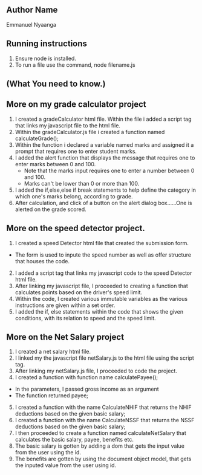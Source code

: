 ## Author Name
Emmanuel Nyaanga

## Running instructions
1. Ensure node is installed.
2. To run a file use the command, node filename.js

## (What You need to know.)
## More on my grade calculator project 

1. I created a gradeCalculator html file. Within the file i added a script tag that links my javascript file to the html file.
2. Within the gradeCalculator.js file i created a function named calculateGrade();
3. Within the function i declared a variable named marks and assigned it a prompt that requires one to enter student marks.
4. I added the alert function that displays the message that requires one to enter marks between 0 and 100.
    - Note that the marks input requires one to enter a number between 0 and 100.
    - Marks can't be lower than 0 or more than 100.
5. I added the if,else,else if break statements to help define the category in which one's marks belong, according to grade.
6. After calculation, and click of a button on the alert dialog box......One is alerted on the grade scored.

## More on the speed detector project.
1. I created a speed Detector html file that created the submission form.
  - The form is used to inpute the speed number as well as offer structure that houses the code.
2. I added a script tag that links my javascript code to the speed Detector html file.
3. After linking my javascript file, I proceeded to creating a function that calculates points based on the driver's speed limit.
4. Within the code, I created various immutable variables as the various instructions are given within a set order.
5. I added the if, else statements within the code that shows the given conditions, with its relation to speed and the speed limit.


## More on the Net Salary project
1. I created a net salary html file.
2. I linked my the javascript file netSalary.js to the html file using the script tag.
3. After linking my netSalary.js file, I proceeded to code the project.
4. I created a function with function name calculatePayee();
  - In the parameters, I passed gross income as an argument
  - The function returned payee;
5. I created a function with the name CalculateNHIF that returns the NHIF deductions based on the given basic salary;
6. I created a function with the name CalculateNSSF that returns the NSSF deductions based on the given basic salary;
7. I then proceeded to create a function named calculateNetSalary that calculates the basic salary, payee, benefits etc.
8. The basic salary is gotten by adding a dom that gets the input value from the user using the id.
9. The benefits are gotten by using the document object model, that gets the inputed value from the user using id.